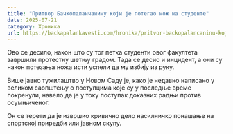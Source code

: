```yaml
---
title: "Притвор Бачкопаланчанину који је потегао нож на студенте"
date: 2025-07-21
category: Хроника
url: https://backapalankavesti.com/hronika/pritvor-backopalancaninu-koji-je-potegao-noz-na-studente/
---
```


Ово се десило, након што су тог петка студенти овог факултета завршили протестну шетњу градом. Тада се десио и инцидент, а они су након потезања ножа исти успели да му избију из руку.

Више јавно тужилаштво у Новом Саду је, како је недавно написано у великом саопштењу о поступцима које су у последње време покренули, навело да је у току поступак доказних радњи против осумњиченог.

Он се терети да је извршио кривично дело насилничко понашање на спортској приредби или јавном скупу.
